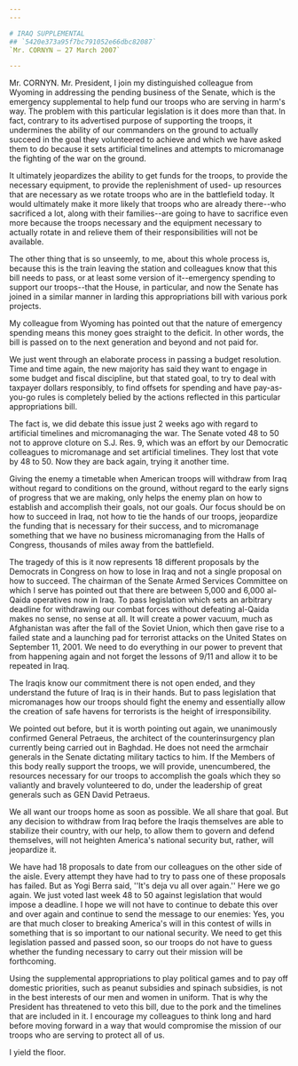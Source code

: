 ```yaml
---
---

# IRAQ SUPPLEMENTAL
## `5420e373a95f7bc791052e66dbc82087`
`Mr. CORNYN — 27 March 2007`

---
```



Mr. CORNYN. Mr. President, I join my distinguished colleague from 
Wyoming in addressing the pending business of the Senate, which is the 
emergency supplemental to help fund our troops who are serving in 
harm's way. The problem with this particular legislation is it does 
more than that. In fact, contrary to its advertised purpose of 
supporting the troops, it undermines the ability of our commanders on 
the ground to actually succeed in the goal they volunteered to achieve 
and which we have asked them to do because it sets artificial timelines 
and attempts to micromanage the fighting of the war on the ground.

It ultimately jeopardizes the ability to get funds for the troops, to 
provide the necessary equipment, to provide the replenishment of used-
up resources that are necessary as we rotate troops who are in the 
battlefield today. It would ultimately make it more likely that troops 
who are already there--who sacrificed a lot, along with their 
families--are going to have to sacrifice even more because the troops 
necessary and the equipment necessary to actually rotate in and relieve 
them of their responsibilities will not be available.

The other thing that is so unseemly, to me, about this whole process 
is, because this is the train leaving the station and colleagues know 
that this bill needs to pass, or at least some version of it--emergency 
spending to support our troops--that the House, in particular, and now 
the Senate has joined in a similar manner in larding this 
appropriations bill with various pork projects.

My colleague from Wyoming has pointed out that the nature of 
emergency spending means this money goes straight to the deficit. In 
other words, the bill is passed on to the next generation and beyond 
and not paid for.

We just went through an elaborate process in passing a budget 
resolution. Time and time again, the new majority has said they want to 
engage in some budget and fiscal discipline, but that stated goal, to 
try to deal with taxpayer dollars responsibly, to find offsets for 
spending and have pay-as-you-go rules is completely belied by the 
actions reflected in this particular appropriations bill.

The fact is, we did debate this issue just 2 weeks ago with regard to 
artificial timelines and micromanaging the war. The Senate voted 48 to 
50 not to approve cloture on S.J. Res. 9, which was an effort by our 
Democratic colleagues to micromanage and set artificial timelines. They 
lost that vote by 48 to 50. Now they are back again, trying it another 
time.

Giving the enemy a timetable when American troops will withdraw from 
Iraq without regard to conditions on the ground, without regard to the 
early signs of progress that we are making, only helps the enemy plan 
on how to establish and accomplish their goals, not our goals. Our 
focus should be on how to succeed in Iraq, not how to tie the hands of 
our troops, jeopardize the funding that is necessary for their success, 
and to micromanage something that we have no business micromanaging 
from the Halls of Congress, thousands of miles away from the 
battlefield.

The tragedy of this is it now represents 18 different proposals by 
the Democrats in Congress on how to lose in Iraq and not a single 
proposal on how to succeed. The chairman of the Senate Armed Services 
Committee on which I serve has pointed out that there are between 5,000 
and 6,000 al-Qaida operatives now in Iraq. To pass legislation which 
sets an arbitrary deadline for withdrawing our combat forces without 
defeating al-Qaida makes no sense, no sense at all. It will create a 
power vacuum, much as Afghanistan was after the fall of the Soviet 
Union, which then gave rise to a failed state and a launching pad for 
terrorist attacks on the United States on September 11, 2001. We need 
to do everything in our power to prevent that from happening again and 
not forget the lessons of 9/11 and allow it to be repeated in Iraq.


The Iraqis know our commitment there is not open ended, and they 
understand the future of Iraq is in their hands. But to pass 
legislation that micromanages how our troops should fight the enemy and 
essentially allow the creation of safe havens for terrorists is the 
height of irresponsibility.

We pointed out before, but it is worth pointing out again, we 
unanimously confirmed General Petraeus, the architect of the 
counterinsurgency plan currently being carried out in Baghdad. He does 
not need the armchair generals in the Senate dictating military tactics 
to him. If the Members of this body really support the troops, we will 
provide, unencumbered, the resources necessary for our troops to 
accomplish the goals which they so valiantly and bravely volunteered to 
do, under the leadership of great generals such as GEN David Petraeus.

We all want our troops home as soon as possible. We all share that 
goal. But any decision to withdraw from Iraq before the Iraqis 
themselves are able to stabilize their country, with our help, to allow 
them to govern and defend themselves, will not heighten America's 
national security but, rather, will jeopardize it.

We have had 18 proposals to date from our colleagues on the other 
side of the aisle. Every attempt they have had to try to pass one of 
these proposals has failed. But as Yogi Berra said, ''It's deja vu all 
over again.'' Here we go again. We just voted last week 48 to 50 
against legislation that would impose a deadline. I hope we will not 
have to continue to debate this over and over again and continue to 
send the message to our enemies: Yes, you are that much closer to 
breaking America's will in this contest of wills in something that is 
so important to our national security. We need to get this legislation 
passed and passed soon, so our troops do not have to guess whether the 
funding necessary to carry out their mission will be forthcoming.

Using the supplemental appropriations to play political games and to 
pay off domestic priorities, such as peanut subsidies and spinach 
subsidies, is not in the best interests of our men and women in 
uniform. That is why the President has threatened to veto this bill, 
due to the pork and the timelines that are included in it. I encourage 
my colleagues to think long and hard before moving forward in a way 
that would compromise the mission of our troops who are serving to 
protect all of us.

I yield the floor.